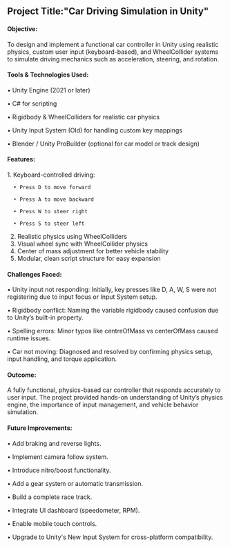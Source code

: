 <h2>Project Title:"Car Driving Simulation in Unity"</h2>

<h4>Objective:</h4>
To design and implement a functional car controller in Unity using realistic physics, custom user input (keyboard-based), and WheelCollider systems to simulate driving mechanics such as acceleration, steering, and rotation.

<h4>Tools & Technologies Used:</h4>
   
   •	Unity Engine (2021 or later)
   
   •	C# for scripting
   
   •	Rigidbody & WheelColliders for realistic car physics
   
   •	Unity Input System (Old) for handling custom key mappings
   
   •	Blender / Unity ProBuilder (optional for car model or track design)

<h4>Features:</h4>
   1. Keyboard-controlled driving:
      
      •	Press D to move forward
      
      •	Press A to move backward
      
      •	Press W to steer right
      
      •	Press S to steer left
   
   2. Realistic physics using WheelColliders
   3. Visual wheel sync with WheelCollider physics
   4. Center of mass adjustment for better vehicle stability
   5. Modular, clean script structure for easy expansion

<h4>Challenges Faced:</h4>

•	Unity input not responding: Initially, key presses like D, A, W, S were not registering due to input focus or Input System setup.

•	Rigidbody conflict: Naming the variable rigidbody caused confusion due to Unity’s built-in property.

•	Spelling errors: Minor typos like centreOfMass vs centerOfMass caused runtime issues.

•	Car not moving: Diagnosed and resolved by confirming physics setup, input handling, and torque application.


<h4>Outcome:</h4>

A fully functional, physics-based car controller that responds accurately to user input. The project provided hands-on understanding of Unity’s physics engine, the importance of input management, and vehicle behavior simulation.

<h4>Future Improvements:</h4>

•	Add braking and reverse lights.

•	Implement camera follow system.

•	Introduce nitro/boost functionality.

•	Add a gear system or automatic transmission.

•	Build a complete race track.

•	Integrate UI dashboard (speedometer, RPM).

•	Enable mobile touch controls.

•	Upgrade to Unity's New Input System for cross-platform compatibility.

